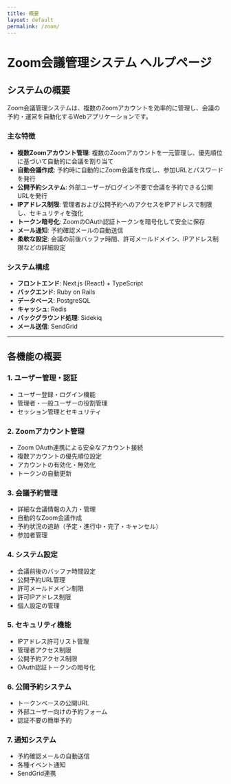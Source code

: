 ```yaml
---
title: 概要
layout: default
permalink: /zoom/
---
```


# Zoom会議管理システム ヘルプページ

## システムの概要

Zoom会議管理システムは、複数のZoomアカウントを効率的に管理し、会議の予約・運営を自動化するWebアプリケーションです。

### 主な特徴
- **複数Zoomアカウント管理**: 複数のZoomアカウントを一元管理し、優先順位に基づいて自動的に会議を割り当て
- **自動会議作成**: 予約時に自動的にZoom会議を作成し、参加URLとパスワードを発行
- **公開予約システム**: 外部ユーザーがログイン不要で会議を予約できる公開URLを発行
- **IPアドレス制限**: 管理者および公開予約へのアクセスをIPアドレスで制限し、セキュリティを強化
- **トークン暗号化**: ZoomのOAuth認証トークンを暗号化して安全に保存
- **メール通知**: 予約確認メールの自動送信
- **柔軟な設定**: 会議の前後バッファ時間、許可メールドメイン、IPアドレス制限などの詳細設定

### システム構成
- **フロントエンド**: Next.js (React) + TypeScript
- **バックエンド**: Ruby on Rails
- **データベース**: PostgreSQL
- **キャッシュ**: Redis
- **バックグラウンド処理**: Sidekiq
- **メール送信**: SendGrid

---

## 各機能の概要

### 1. ユーザー管理・認証
- ユーザー登録・ログイン機能
- 管理者・一般ユーザーの役割管理
- セッション管理とセキュリティ

### 2. Zoomアカウント管理
- Zoom OAuth連携による安全なアカウント接続
- 複数アカウントの優先順位設定
- アカウントの有効化・無効化
- トークンの自動更新

### 3. 会議予約管理
- 詳細な会議情報の入力・管理
- 自動的なZoom会議作成
- 予約状況の追跡（予定・進行中・完了・キャンセル）
- 参加者管理

### 4. システム設定
- 会議前後のバッファ時間設定
- 公開予約URL管理
- 許可メールドメイン制限
- 許可IPアドレス制限
- 個人設定の管理

### 5. セキュリティ機能
- IPアドレス許可リスト管理
- 管理者アクセス制限
- 公開予約アクセス制限
- OAuth認証トークンの暗号化

### 6. 公開予約システム
- トークンベースの公開URL
- 外部ユーザー向けの予約フォーム
- 認証不要の簡単予約

### 7. 通知システム
- 予約確認メールの自動送信
- 各種イベント通知
- SendGrid連携



